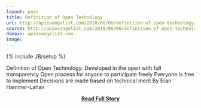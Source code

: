 ```yaml
---
layout: post
title: Definition of Open Technology
url: http://apievangelist.com/2010/06/06/definition-of-open-technology/
source: http://apievangelist.com/2010/06/06/definition-of-open-technology/
domain: apievangelist.com
image: 
---
```

{% include JB/setup %}<p>Definition of Open Technology:
Developed in the open with full transparency
Open process for anyone to participate freely
Everyone is free to implement
Decisions are made based on technical merit
By Eran Hammer-Lahav</p>
<center><p><a href="http://apievangelist.com/2010/06/06/definition-of-open-technology/" style='padding:25px; font-sze:18px; font-weight: bold;'>Read Full Story</a></p></center>
